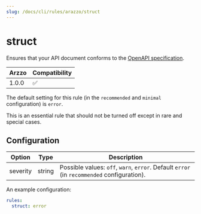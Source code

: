 ```yaml
---
slug: /docs/cli/rules/arazzo/struct
---
```


# struct

Ensures that your API document conforms to the [OpenAPI specification](https://spec.openapis.org/arazzo/latest.html#arazzo-specification).

| Arzzo | Compatibility |
| ----- | ------------- |
| 1.0.0 | ✅            |

The default setting for this rule (in the `recommended` and `minimal` configuration) is `error`.

This is an essential rule that should not be turned off except in rare and special cases.

## Configuration

| Option   | Type   | Description                                                                                |
| -------- | ------ | ------------------------------------------------------------------------------------------ |
| severity | string | Possible values: `off`, `warn`, `error`. Default `error` (in `recommended` configuration). |

An example configuration:

```yaml
rules:
  struct: error
```
